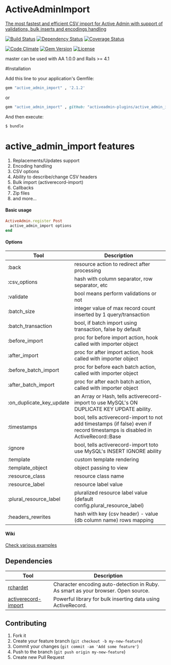 # ActiveAdminImport 
[The most fastest and efficient CSV import for Active Admin
with support of validations, bulk inserts and encodings handling](http://activeadmin-plugins.github.io/active_admin_import/)
 


[![Build Status](https://img.shields.io/travis/activeadmin-plugins/active_admin_import.svg)](https://travis-ci.org/activeadmin-pluginsl/active_admin_import)
[![Dependency Status](http://img.shields.io/gemnasium/activeadmin-plugins/active_admin_import.svg)](https://gemnasium.com/activeadmin-plugins/active_admin_import)
[![Coverage Status](https://coveralls.io/repos/activeadmin-plugins/active_admin_import/badge.svg)](https://coveralls.io/r/activeadmin-plugins/active_admin_import)

[![Code Climate](http://img.shields.io/codeclimate/github/activeadmin-plugins/active_admin_import.svg)](https://codeclimate.com/github/activeadmin-plugins/active_admin_import)
[![Gem Version](http://img.shields.io/gem/v/active_admin_import.svg)](https://rubygems.org/gems/active_admin_import)
[![License](http://img.shields.io/:license-mit-blue.svg)](http://Fivell.mit-license.org)

master can be used with AA 1.0.0 and Rails >= 4.1


#Installation

Add this line to your application's Gemfile:

```ruby
gem "active_admin_import" , '2.1.2'

```
or

```ruby
gem "active_admin_import" , github: "activeadmin-plugins/active_admin_import"

```

And then execute:

    $ bundle


# active_admin_import features
<ol>
  <li> Replacements/Updates support</li>
  <li> Encoding handling</li>
  <li> CSV options</li>
  <li> Ability to describe/change CSV headers</li>
  <li> Bulk import (activerecord-import)</li>
  <li> Callbacks</li>
  <li> Zip files</li>
  <li> and more...</li>
</ol>

   

#### Basic usage

```ruby
ActiveAdmin.register Post
  active_admin_import options
end
```


#### Options
Tool                    | Description
---------------------   | -----------
:back					|resource action to redirect after processing
:csv_options			|hash with column separator, row separator, etc 
:validate				|bool means perform validations or not
:batch_size				|integer value of max  record count inserted by 1 query/transaction
:batch_transaction    |bool, if batch import using transaction, false by default
:before_import			|proc for before import action, hook called with  importer object
:after_import			|proc for after import action, hook called with  importer object
:before_batch_import	|proc for before each batch action, called with  importer object
:after_batch_import		|proc for after each batch action, called with  importer object
:on_duplicate_key_update|an Array or Hash, tells activerecord-import to use MySQL's ON DUPLICATE KEY UPDATE ability.
:timestamps				|bool, tells activerecord-import to not add timestamps (if false) even if record timestamps is disabled in ActiveRecord::Base
:ignore					|bool, tells activerecord-import toto use MySQL's INSERT IGNORE ability
:template				|custom template rendering
:template_object		|object passing to view
:resource_class			|resource class name
:resource_label			|resource label value
:plural_resource_label	|pluralized resource label value (default config.plural_resource_label)
:headers_rewrites		|hash with key (csv header) - value (db column name) rows mapping



#### Wiki

[Check various examples](https://github.com/activeadmin-plugins/active_admin_import/wiki)

## Dependencies

Tool                  | Description
--------------------- | -----------
[rchardet]            | Character encoding auto-detection in Ruby. As smart as your browser. Open source.
[activerecord-import] | Powerful library for bulk inserting data using ActiveRecord.

[rchardet]: https://github.com/jmhodges/rchardet
[activerecord-import]: https://github.com/zdennis/activerecord-import


## Contributing

1. Fork it
2. Create your feature branch (`git checkout -b my-new-feature`)
3. Commit your changes (`git commit -am 'Add some feature'`)
4. Push to the branch (`git push origin my-new-feature`)
5. Create new Pull Request








